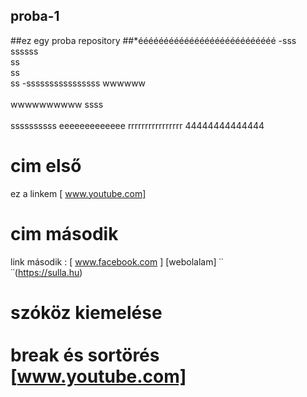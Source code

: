 ## proba-1
##ez egy proba repository
##*ééééééééééééééééééééééééééé
-sss<br>ssssss<br>ss<br>ss<br>ss
-ssssssssssssssss
wwwwww<br><br>wwwwwwwwww
ssss<br><br>ssssssssss
eeeeeeeeeeeee
rrrrrrrrrrrrrrrr
44444444444444
# cim első
ez a linkem [ www.youtube.com]
# cim második
link második : [ www.facebook.com ]
[webolalam] ˙˙<br>˙˙(https://sulla.hu)
# szóköz kiemelése <br><br> break és sortörés [www.youtube.com]
